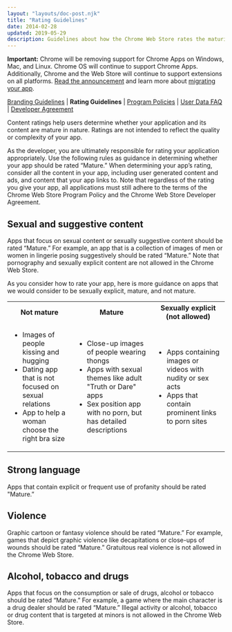 ```yaml
---
layout: "layouts/doc-post.njk"
title: "Rating Guidelines"
date: 2014-02-28
updated: 2019-05-29
description: Guidelines about how the Chrome Web Store rates the maturity of content.
---
```


<div class="aside aside--caution"><b>Important:</b> Chrome will be removing support for Chrome Apps on Windows, Mac, and Linux. Chrome OS will continue to support Chrome Apps. Additionally, Chrome and the Web Store will continue to support extensions on all platforms. <a href="http://blog.chromium.org/2016/08/from-chrome-apps-to-web.html">Read the announcement</a> and learn more about <a href="https://developer.chrome.com/apps/migration">migrating your app</a>.</div>

[Branding Guidelines][3] | **Rating Guidelines** | [Program Policies][4] | [User Data FAQ][5] |
[Developer Agreement][6]

Content ratings help users determine whether your application and its content are mature in nature.
Ratings are not intended to reflect the quality or complexity of your app.

As the developer, you are ultimately responsible for rating your application appropriately. Use the
following rules as guidance in determining whether your app should be rated “Mature.” When
determining your app’s rating, consider all the content in your app, including user generated
content and ads, and content that your app links to. Note that regardless of the rating you give
your app, all applications must still adhere to the terms of the Chrome Web Store Program Policy and
the Chrome Web Store Developer Agreement.

## Sexual and suggestive content

Apps that focus on sexual content or sexually suggestive content should be rated “Mature.” For
example, an app that is a collection of images of men or women in lingerie posing suggestively
should be rated “Mature.” Note that pornography and sexually explicit content are not allowed in the
Chrome Web Store.

As you consider how to rate your app, here is more guidance on apps that we would consider to be
sexually explicit, mature, and not mature.

<table><tbody><tr><th>Not mature</th><th>Mature</th><th>Sexually explicit (not allowed)</th></tr><tr><td><ul><li>Images of people kissing and hugging</li><li>Dating app that is not focused on sexual relations</li><li>App to help a woman choose the right bra size</li></ul></td><td><ul><li>Close-up images of people wearing thongs</li><li>Apps with sexual themes like adult "Truth or Dare" apps</li><li>Sex position app with no porn, but has detailed descriptions</li></ul></td><td><ul><li>Apps containing images or videos with nudity or sex acts</li><li>Apps that contain prominent links to porn sites</li></ul></td></tr></tbody></table>

## Strong language

Apps that contain explicit or frequent use of profanity should be rated "Mature.”

## Violence

Graphic cartoon or fantasy violence should be rated “Mature.” For example, games that depict graphic
violence like decapitations or close-ups of wounds should be rated “Mature.” Gratuitous real
violence is not allowed in the Chrome Web Store.

## Alcohol, tobacco and drugs

Apps that focus on the consumption or sale of drugs, alcohol or tobacco should be rated “Mature.”
For example, a game where the main character is a drug dealer should be rated “Mature.” Illegal
activity or alcohol, tobacco or drug content that is targeted at minors is not allowed in the Chrome
Web Store.

[1]: http://blog.chromium.org/2016/08/from-chrome-apps-to-web.html
[2]: https://developer.chrome.com/apps/migration
[3]: /docs/webstore/branding
[4]: /docs/webstore/program_policies
[5]: /docs/webstore/user_data
[6]: /docs/webstore/terms
